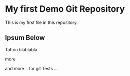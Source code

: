# My first Demo Git Repository 

This is my first file in this repository.

## Ipsum Below

Tattoo blablabla

more

and more .. for git Tests ...
